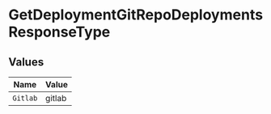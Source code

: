 # GetDeploymentGitRepoDeploymentsResponseType


## Values

| Name     | Value    |
| -------- | -------- |
| `Gitlab` | gitlab   |
